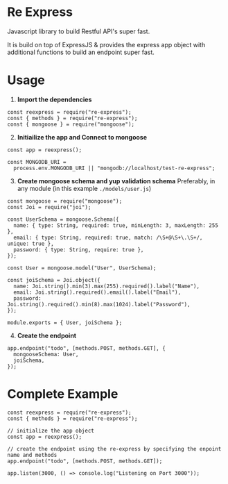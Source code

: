 # Re Express

Javascript library to build Restful API's super fast.

It is build on top of ExpressJS & provides the express app object with additional functions to build an endpoint super fast.

# Usage

1. **Import the dependencies**

```
const reexpress = require("re-express");
const { methods } = require("re-express");
const { mongoose } = require("mongoose");
```

2. **Initiailize the app and Connect to mongoose**

```
const app = reexpress();

const MONGODB_URI =
  process.env.MONGODB_URI || "mongodb://localhost/test-re-express";

```

3. **Create mongoose schema and yup validation schema**
   Preferably, in any module (in this example `./models/user.js`)

```
const mongoose = require("mongoose");
const Joi = require("joi");

const UserSchema = mongoose.Schema({
  name: { type: String, required: true, minLength: 3, maxLength: 255 },
  email: { type: String, required: true, match: /\S+@\S+\.\S+/, unique: true },
  password: { type: String, require: true },
});

const User = mongoose.model("User", UserSchema);

const joiSchema = Joi.object({
  name: Joi.string().min(3).max(255).required().label("Name"),
  email: Joi.string().required().email().label("Email"),
  password: Joi.string().required().min(8).max(1024).label("Password"),
});

module.exports = { User, joiSchema };
```

4. **Create the endpoint**

```
app.endpoint("todo", [methods.POST, methods.GET], {
  mongooseSchema: User,
  joiSchema,
});
```

# Complete Example

```
const reexpress = require("re-express");
const { methods } = require("re-express");

// initialize the app object
const app = reexpress();

// create the endpoint using the re-express by specifying the enpoint name and methods
app.endpoint("todo", [methods.POST, methods.GET]);

app.listen(3000, () => console.log("Listening on Port 3000"));

```
